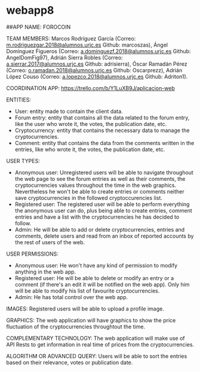 # webapp8
##APP NAME: FOROCOIN

TEAM MEMBERS: Marcos Rodríguez García (Correo: m.rodriguezgar.2018@alumnos.urjc.es Github: marcoszas), Ángel Domínguez Figueros (Correo: a.dominguezf.2018@alumnos.urjc.es Github: AngelDomFig97), Adrián Sierra Robles (Correo: a.sierrar.2017@alumnos.urjc.es Github: adrisierra), Óscar Ramadán Pérez (Correo: o.ramadan.2018@alumnos.urjc.es Github: Oscarprezz), Adrián López Couso (Correo: a.lopezco.2018@alumnos.urjc.es Github: Adriton1).

COORDINATION APP: https://trello.com/b/Y1LuXB9J/aplicacion-web

ENTITIES:
- User: entity made to contain the client data.
- Forum entry: entity that contains all the data related to the forum entry, like the user who wrote it, the votes, the publication date, etc.
- Cryptocurrency: entity that contains the necessary data to manage the cryptocurrencies.
- Comment: entity that contains the data from the comments written in the entries, like who wrote it, the votes, the publication date, etc.

USER TYPES:
- Anonymous user: Unregistered users will be able to navigate throughout the web page to see the forum entries as well as their comments, the cryptocurrencies values throughout the time
  in the web graphics. Nevertheless he won't be able to create entries or comments neither save cryptocurrencies in the followed cryptoccurencies list.
- Registered user: The registered user will be able to perform everything the anonymous user can do, plus being able to create entries, comment entries and have a list
  with the cryptocurrencies he has decided to follow.
- Admin: He will be able to add or delete cryptocurrencies, entries and comments, delete users and read from an inbox of reported accounts by the rest of users of the web.

USER PERMISSIONS:
- Anonymous user: He won't have any kind of permission to modify anything in the web app.
- Registered user: He will be able to delete or modify an entry or a comment (if there's an edit it will be notified on the web app). Only him will be able to modify his list of
  favourite cryptocurrencies.
- Admin: He has total control over the web app. 

IMAGES: Registered users will be able to upload a profile image.

GRAPHICS: The web application will have graphics to show the price fluctuation of the cryptocurrencies throughtout the time.

COMPLEMENTARY TECHNOLOGY: The web application will make use of API Rests to get information in real time of prices from the cryptocurrencies.

ALGORITHM OR ADVANCED QUERY: Users will be able to sort the entries based on their relevance, votes or publication date. 

